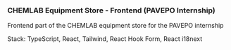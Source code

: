 ### CHEMLAB Equipment Store - Frontend (PAVEPO Internship)
Frontend part of the CHEMLAB equipment store for the PAVEPO internship

Stack: TypeScript, React, Tailwind, React Hook Form, React i18next
